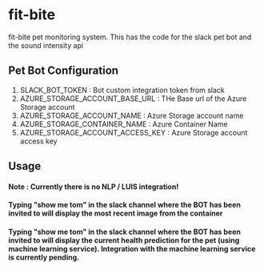 # fit-bite
fit-bite pet monitoring system.
This has the code for the slack pet bot and the sound intensity api 

## Pet Bot Configuration
1. SLACK_BOT_TOKEN : Bot custom integration token from slack
2. AZURE_STORAGE_ACCOUNT_BASE_URL : THe Base url of the Azure Storage account
3. AZURE_STORAGE_ACCOUNT_NAME : Azure Storage account name
4. AZURE_STORAGE_CONTAINER_NAME : Azure Container Name
5. AZURE_STORAGE_ACCOUNT_ACCESS_KEY : Azure Storage account access key

## Usage
#### Note : Currently there is no NLP / LUIS integration!
#### Typing "show me tom" in the slack channel where the BOT has been invited to will display the most recent image from the container
#### Typing "show me tom" in the slack channel where the BOT has been invited to will display the current health prediction for the pet (using machine learning service). Integration with the machine learning service is currently pending.

